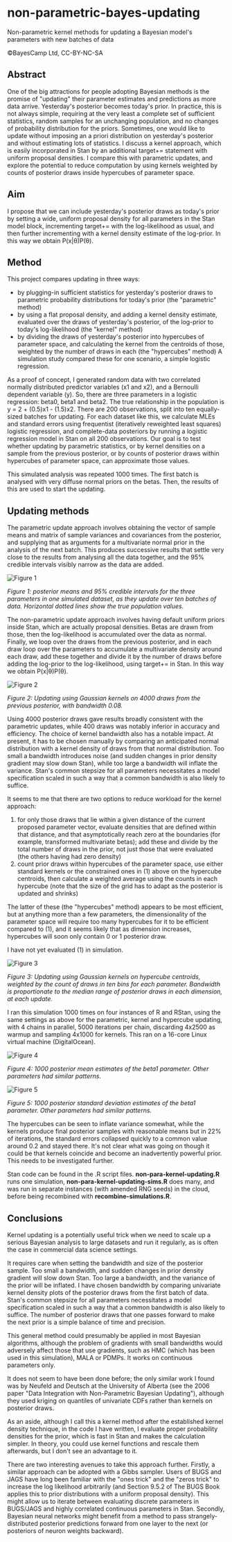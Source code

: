 # non-parametric-bayes-updating
Non-parametric kernel methods for updating a Bayesian model's parameters with new batches of data

©BayesCamp Ltd, CC-BY-NC-SA

## Abstract

One of the big attractions for people adopting Bayesian methods is the promise of "updating" their parameter estimates and predictions as more data arrive. Yesterday's posterior becomes today's prior. In practice, this is not always simple, requiring at the very least a complete set of sufficient statistics, random samples for an unchanging population, and no changes of probability distribution for the priors. Sometimes, one would like to update without imposing an a priori distribution on yesterday's posterior and without estimating lots of statistics. I discuss a kernel approach, which is easily incorporated in Stan by an additional target+= statement with uniform proposal densities. I compare this with parametric updates, and explore the potential to reduce computation by using kernels weighted by counts of posterior draws inside hypercubes of parameter space.


## Aim

I propose that we can include yesterday's posterior draws as today's prior by setting a wide, uniform proposal density for all parameters in the Stan model block, incrementing target+= with the log-likelihood as usual, and then further incrementing with a kernel density estimate of the log-prior. In this way we obtain P(x|θ)P(θ).


## Method

This project compares updating in three ways:
* by plugging-in sufficient statistics for yesterday's posterior draws to parametric probability distributions for today's prior (the "parametric" method)
* by using a flat proposal density, and adding a kernel density estimate, evaluated over the draws of yesterday's posterior, of the log-prior to today's log-likelihood (the "kernel" method)
* by dividing the draws of yesterday's posterior into hypercubes of parameter space, and calculating the kernel from the centroids of those, weighted by the number of draws in each (the "hypercubes" method)
A simulation study compared these for one scenario, a simple logistic regression.

As a proof of concept, I generated random data with two correlated normally distributed predictor variables (x1 and x2), and a Bernoulli dependent variable (y). So, there are three parameters in a logistic regression: beta0, beta1 and beta2. The true relationship in the population is y = 2 + (0.5)x1 - (1.5)x2. There are 200 observations, split into ten equally-sized batches for updating. For each dataset like this, we calculate MLEs and standard errors using frequentist (iteratively reweighted least squares) logistic regression, and complete-data posteriors by running a logistic regression model in Stan on all 200 observations. Our goal is to test whether updating by parametric statistics, or by kernel densities on a sample from the previous posterior, or by counts of posterior draws within hypercubes of parameter space, can approximate those values.

This simulated analysis was repeated 1000 times. The first batch is analysed with very diffuse normal priors on the betas. Then, the results of this are used to start the updating.


## Updating methods

The parametric update approach involves obtaining the vector of sample means and matrix of sample variances and covariances from the posterior, and supplying that as arguments for a multivariate normal prior in the analysis of the next batch. This produces successive results that settle very close to the results from analysing all the data together, and the 95% credible intervals visibly narrow as the data are added.

![Figure 1](normal-stats.png)

*Figure 1: posterior means and 95% credible intervals for the three parameters in one simulated dataset, as they update over ten batches of data. Horizontal dotted lines show the true population values.*

The non-parametric update approach involves having default uniform priors inside Stan, which are actually proposal densities. Betas are drawn from those, then the log-likelihood is accumulated over the data as normal. Finally, we loop over the draws from the previous posterior, and in each draw loop over the parameters to accumulate a multivariate density around each draw, add these together and divide it by the number of draws before adding the log-prior to the log-likelihood, using target+= in Stan. In this way we obtain P(x|θ)P(θ).

![Figure 2](kernel-4000draws.png)

*Figure 2: Updating using Gaussian kernels on 4000 draws from the previous posterior, with bandwidth 0.08.*

Using 4000 posterior draws gave results broadly consistent with the parametric updates, while 400 draws was notably inferior in accuracy and efficiency. The choice of kernel bandwidth also has a notable impact. At present, it has to be chosen manually by comparing an anticipated normal distribution with a kernel density of draws from that normal distribution. Too small a bandwidth introduces noise (and sudden changes in prior density gradient may slow down Stan), while too large a bandwidth will inflate the variance. Stan's common stepsize for all parameters necessitates a model specification scaled in such a way that a common bandwidth is also likely to suffice.

It seems to me that there are two options to reduce workload for the kernel approach:
1.	for only those draws that lie within a given distance of the current proposed parameter vector, evaluate densities that are defined within that distance, and that asymptotically reach zero at the boundaries (for example, transformed multivariate betas); add these and divide by the total number of draws in the prior, not just those that were evaluated (the others having had zero density)
2.	count prior draws within hypercubes of the parameter space, use either standard kernels or the constrained ones in (1) above on the hypercube centroids, then calculate a weighted average using the counts in each hypercube (note that the size of the grid has to adapt as the posterior is updated and shrinks)

The latter of these (the "hypercubes" method) appears to be most efficient, but at anything more than a few parameters, the dimensionality of the parameter space will require too many hypercubes for it to be efficient compared to (1), and it seems likely that as dimension increases, hypercubes will soon only contain 0 or 1 posterior draw.

I have not yet evaluated (1) in simulation.

![Figure 3](hypercube-kernel-1scaling-4000draws-10cuts.png)

*Figure 3: Updating using Gaussian kernels on hypercube centroids, weighted by the count of draws in ten bins for each parameter. Bandwidth is proportionate to the median range of posterior draws in each dimension, at each update.*

I ran this simulation 1000 times on four instances of R and RStan, using the same settings as above for the parametric, kernel and hypercube updating, with 4 chains in parallel, 5000 iterations per chain, discarding 4x2500 as warmup and sampling 4x1000 for kernels. This ran on a 16-core Linux virtual machine (DigitalOcean).

![Figure 4](sim_beta1_estimate.png)

*Figure 4: 1000 posterior mean estimates of the beta1 parameter. Other parameters had similar patterns.*

![Figure 5](sim_beta1_SE.png)

*Figure 5: 1000 posterior standard deviation estimates of the beta1 parameter. Other parameters had similar patterns.*

The hypercubes can be seen to inflate variance somewhat, while the kernels produce final posterior samples with reasonable means but in 22% of iterations, the standard errors collapsed quickly to a common value around 0.2 and stayed there. It's not clear what was going on though it could be that kernels coincide and become an inadvertently powerful prior. This needs to be investigated further.

Stan code can be found in the .R script files. **non-para-kernel-updating.R** runs one simulation, **non-para-kernel-updating-sims.R** does many, and was run in separate instances (with amended RNG seeds) in the cloud, before being recombined with **recombine-simulations.R**.

## Conclusions

Kernel updating is a potentially useful trick when we need to scale up a serious Bayesian analysis to large datasets and run it regularly, as is often the case in commercial data science settings.

It requires care when setting the bandwidth and size of the posterior sample. Too small a bandwidth, and sudden changes in prior density gradient will slow down Stan. Too large a bandwidth, and the variance of the prior will be inflated. I have chosen bandwidth by comparing univariate kernel density plots of the posterior draws from the first batch of data. Stan's common stepsize for all parameters necessitates a model specification scaled in such a way that a common bandwidth is also likely to suffice. The number of posterior draws that one passes forward to make the next prior is a simple balance of time and precision.

This general method could presumably be applied in most Bayesian algorithms, although the problem of gradients with small bandwidths would adversely affect those that use gradients, such as HMC (which has been used in this simulation), MALA or PDMPs. It works on continuous parameters only.

It does not seem to have been done before; the only similar work I found was by Neufeld and Deutsch at the University of Alberta (see the 2006 paper "Data Integration with Non-Parametric Bayesian Updating"), although they used kriging on quantiles of univariate CDFs rather than kernels on posterior draws.

As an aside, although I call this a kernel method after the established kernel density technique, in the code I have written, I evaluate proper probability densities for the prior, which is fast in Stan and makes the calculation simpler. In theory, you could use kernel functions and rescale them afterwards, but I don't see an advantage to it.

There are two interesting avenues to take this approach further. Firstly, a similar approach can be adopted with a Gibbs sampler. Users of BUGS and JAGS have long been familiar with the "ones trick" and the "zeros trick" to increase the log likelihood arbitrarily (and Section 9.5.2 of The BUGS Book applies this to prior distributions with a uniform proposal density). This might allow us to iterate between evaluating discrete parameters in BUGS/JAGS and highly correlated continuous parameters in Stan. Secondly, Bayesian neural networks might benefit from a method to pass strangely-distributed posterior predictions forward from one layer to the next (or posteriors of neuron weights backward).
